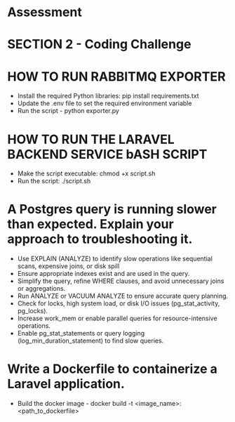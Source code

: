 # Assessment
# SECTION 2 - Coding Challenge
# HOW TO RUN RABBITMQ EXPORTER
- Install the required Python libraries: pip install requirements.txt
- Update the .env file to set the required environment variable
- Run the script - python exporter.py
# HOW TO RUN THE LARAVEL BACKEND SERVICE bASH SCRIPT
- Make the script executable: chmod +x script.sh
- Run the script: ./script.sh

# A Postgres query is running slower than expected. Explain your approach to troubleshooting it.
- Use EXPLAIN (ANALYZE) to identify slow operations like sequential scans, expensive joins, or disk spill
- Ensure appropriate indexes exist and are used in the query.
- Simplify the query, refine WHERE clauses, and avoid unnecessary joins or aggregations.
- Run ANALYZE or VACUUM ANALYZE to ensure accurate query planning.
- Check for locks, high system load, or disk I/O issues (pg_stat_activity, pg_locks).
- Increase work_mem or enable parallel queries for resource-intensive operations.
- Enable pg_stat_statements or query logging (log_min_duration_statement) to find slow queries. 

# Write a Dockerfile to containerize a Laravel application.
- Build the docker image - docker build -t <image_name>:<tag> <path_to_dockerfile>

